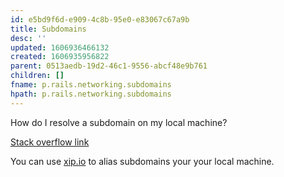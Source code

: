 ```yaml
---
id: e5bd9f6d-e909-4c8b-95e0-e83067c67a9b
title: Subdomains
desc: ''
updated: 1606936466132
created: 1606935956822
parent: 0513aedb-19d2-46c1-9556-abcf48e9b761
children: []
fname: p.rails.networking.subdomains
hpath: p.rails.networking.subdomains
---
```

How do I resolve a subdomain on my local machine?

[Stack overflow link](https://stackoverflow.com/questions/36521114/rails-subdomain-on-localhost)

You can use [xip.io](http://xip.io/) to alias subdomains your your local machine.

